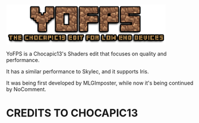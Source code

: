 ![YoFPS, a performance focused shader for Minecraft, compatible with Iris and OptiFine](./logo.png)

YoFPS is a Chocapic13's Shaders edit that focuses on quality and performance.

It has a similar performance to Skylec, and it supports Iris.

 

It was being first developed by MLGImposter, while now it's being continued by NoComment.
 

# CREDITS TO CHOCAPIC13
